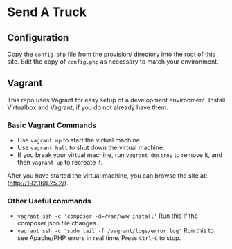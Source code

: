 # Send A Truck

## Configuration
Copy the `config.php` file from the provision/ directory into the root of this site.
Edit the copy of `config.php` as necessary to match your environment.

## Vagrant
This repo uses Vagrant for easy setup of a development environment.
Install Virtualbox and Vagrant, if you do not already have them.

### Basic Vagrant Commands
* Use `vagrant up` to start the virtual machine.
* Use `vagrant halt` to shut down the virtual machine.
* If you break your virtual machine, run `vagrant destroy` to remove it, and then `vagrant up` to recreate it.

After you have started the virtual machine, you can browse the site at: (http://192.168.25.2/).

### Other Useful commands
* `vagrant ssh -c 'composer -d=/var/www install'` Run this if the composer.json file changes.
* `vagrant ssh -c 'sudo tail -f /vagrant/logs/error.log'` Run this to see Apache/PHP errors in real time. Press `Ctrl-C` to stop.
